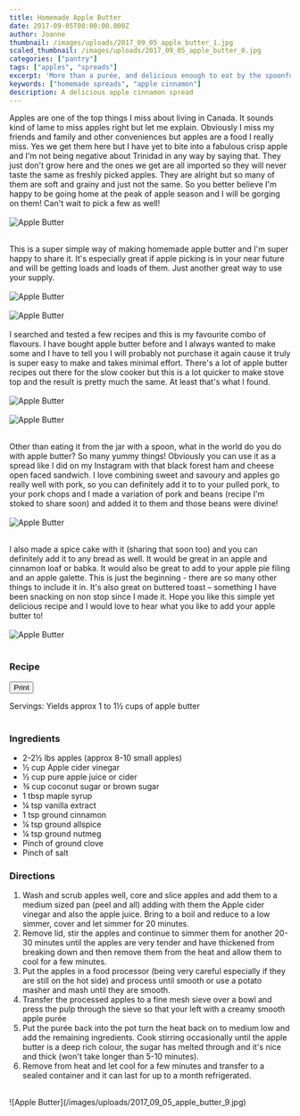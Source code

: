 ```yaml
---
title: Homemade Apple Butter
date: 2017-09-05T00:00:00.000Z
author: Joanne
thumbnail: /images/uploads/2017_09_05_apple_butter_1.jpg
scaled_thumbnail: /images/uploads/2017_09_05_apple_butter_0.jpg
categories: ["pantry"]
tags: ["apples", "spreads"]
excerpt: 'More than a purée, and delicious enough to eat by the spoonful'
keywords: ["homemade spreads", "apple cinnamon"]
description: A delicious apple cinnamon spread
---
```

<span class="blog-text">

Apples are one of the top things I miss about living in Canada. It sounds kind of lame to miss apples right but let me explain. Obviously I miss my friends and family and other conveniences but apples are a food I really miss. Yes we get them here but I have yet to bite into a fabulous crisp apple and I'm not being negative about Trinidad in any way by saying that. They just don't grow here and the ones we get are all imported so they will never taste the same as freshly picked apples. They are alright but so many of them are soft and grainy and just not the same. So you better believe I'm happy to be going home at the peak of apple season and I will be gorging on them!  Can't wait to pick a few as well!
<br>
<br>
![Apple Butter](/images/uploads/2017_09_05_apple_butter_2.jpg)
<br>
<br>

This is a super simple way of making homemade apple butter and I'm super happy to share it. It's especially great if apple picking is in your near future and will be getting loads and loads of them. Just another great way to use your supply.
<br>
<br>
![Apple Butter](/images/uploads/2017_09_05_apple_butter_3.jpg)
<br>
<br>
![Apple Butter](/images/uploads/2017_09_05_apple_butter_4.jpg)
<br>
<br>
I searched and tested a few recipes and this is my favourite combo of flavours.  I have bought apple butter before and I always wanted to make some and I have to tell you I will probably not purchase it again cause it truly is super easy to make and takes minimal effort.  There's a lot of apple butter recipes out there for the slow cooker but this is a lot quicker to make stove top and the result is pretty much the same. At least that's what I found.
<br>
<br>
![Apple Butter](/images/uploads/2017_09_05_apple_butter_5.jpg)
<br>
<br>
![Apple Butter](/images/uploads/2017_09_05_apple_butter_6.jpg)
<br>
<br>

Other than eating it from the jar with a spoon, what in the world do you do with apple butter? So many yummy things! Obviously you can use it as a spread like I did on my Instagram with that black forest ham and cheese open faced sandwich. I love combining sweet and savoury and apples go really well with pork, so you can definitely add it to to your pulled pork, to your pork chops and I made a variation of pork and beans (recipe I'm stoked to share soon) and added it to them and those beans were divine!
<br>
<br>
![Apple Butter](/images/uploads/2017_09_05_apple_butter_7.jpg)
<br>
<br>

I also made a spice cake with it (sharing that soon too) and you can definitely add it to any bread as well. It would be great in an apple and cinnamon loaf or babka. It would also be great to add to your apple pie filing and an apple galette. This is just the beginning - there are so many other things to include it in. It's also great on buttered toast &ndash; something I have been snacking on non stop since I made it.  Hope you like this simple yet delicious recipe and I would love to hear what you like to add your apple butter to!
<br>
<br>
![Apple Butter](/images/uploads/2017_09_05_apple_butter_8.jpg)
</br>
</br>
<!--{{< youtube iyWg4mFIXJU >}}
</br>
</br>-->
</span>

### Recipe
<div print_button><form>
<input type="button" value="Print" class="btn__print" onClick="window.print()">
</form></div>

<div>Servings: <span itemprop="recipeYield">Yields approx 1 to 1&frac12; cups of apple butter</div>
</br>

### Ingredients

* <span itemprop="recipeIngredient">2-2&frac12; lbs apples (approx 8-10 small apples)</span>
* <span itemprop="recipeIngredient">&frac12; cup Apple cider vinegar</span>
* <span itemprop="recipeIngredient">&frac12; cup pure apple juice or cider</span>
* <span itemprop="recipeIngredient">&frac34; cup coconut sugar or brown sugar</span>
* <span itemprop="recipeIngredient">1 tbsp maple syrup</span>
* <span itemprop="recipeIngredient">&frac14; tsp vanilla extract</span>
* <span itemprop="recipeIngredient">1 tsp ground cinnamon</span>
* <span itemprop="recipeIngredient">&frac14; tsp ground allspice</span>
* <span itemprop="recipeIngredient">&frac14; tsp ground nutmeg</span>
* <span itemprop="recipeIngredient">Pinch of ground clove</span>
* <span itemprop="recipeIngredient">Pinch of salt</span>

### Directions

1. Wash and scrub apples well, core and slice apples and add them to a medium sized pan (peel and all) adding with them the Apple cider vinegar and also the apple juice. Bring to a boil and reduce to a low simmer, cover and let simmer for 20 minutes.
1. Remove lid, stir the apples and continue to simmer them for another 20-30 minutes until the apples are very tender and have thickened from breaking down and then remove them from the heat and allow them to cool for a few minutes.
1. Put the apples in a food processor (being very careful especially if they are still on the hot side) and process until smooth or use a potato masher and mash until they are smooth.  
1. Transfer the processed apples to a fine mesh sieve over a bowl and press the pulp through the sieve so that your left with a creamy smooth apple purée
1. Put the purée back into the pot turn the heat back on to medium low and add the remaining ingredients. Cook stirring occasionally until the apple butter is a deep rich colour, the sugar has melted through and it's nice and thick (won't take longer than 5-10 minutes).
1. Remove from heat and let cool for a few minutes and transfer to a  sealed container and it can last for up to a month refrigerated.

</br>
![Apple Butter](/images/uploads/2017_09_05_apple_butter_9.jpg)